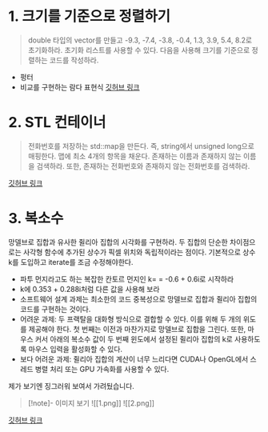 # 1. 크기를 기준으로 정렬하기
> double 타입의 vector를 만들고 -9.3, -7.4, -3.8, -0.4, 1.3, 3.9, 5.4, 8.2로 초기화하라. 초기화 리스트를 사용할 수 있다. 다음을 사용해 크기를 기준으로 정렬하는 코드를 작성하라.
- 펑터
- 비교를 구현하는 람다 표현식
[깃허브 링크](https://github.com/ehrl1225/Modern_CPP_study/blob/main/Chapter4/Chapter4-1.cpp)

# 2. STL 컨테이너
> 전화번호를 저장하는 std::map을 만든다. 즉, string에서 unsigned long으로 매핑한다. 맵에 최소 4개의 항목을 채운다. 존재하는 이름과 존재하지 않는 이름을 검색하라. 또한, 존재하는 전화번호와 존재하지 않는 전화번호를 검색하라.

[깃허브 링크](https://github.com/ehrl1225/Modern_CPP_study/blob/main/Chapter4/Chapter4-2.cpp)

# 3. 복소수
망델브로 집합과 유사한 쥘리아 집합의 시각화를 구현하라. 두 집합의 단순한 차이점으로는 사각형 함수에 추가된 상수가 픽셀 위치와 독립적이라는 점이다. 기본적으로 상수 k를 도입하고 iterate를 조금 수정해야한다.
- 파투 먼지라고도 하는 복잡한 칸토르 먼지인 k= = -0.6 + 0.6i로 시작하라
- k에 0.353 + 0.288i처럼 다른 값을 사용해 보라
- 소프트웨어 설계 과제는 최소한의 코드 중복성으로 망델브로 집합과 쥘리아 집합의 코드를 구현하는 것이다.
- 어려운 과제: 두 프랙탈을 대화형 방식으로 결합할 수 있다. 이를 위해 두 개의 위도를 제공해야 한다. 첫 번째는 이전과 마찬가지로 망델브로 집합을 그린다. 또한, 마우스 커서 아래의 복소수 값이 두 번째 윈도에서 설정된 쥘리아 집합의 k로 사용하도록 마우스 입력을 활성화할 수 있다.
- 보다 어려운 과제: 쥘리아 집합의 계산이 너무 느리다면 CUDA나 OpenGL에서 스레드 병렬 처리 또는 GPU 가속화를 사용할 수 있다.

제가 보기엔 징그러워 보여서 가려뒀습니다.
> [!note]- 이미지 보기
> ![[1.png]]
> ![[2.png]]

[깃허브 링크](https://github.com/ehrl1225/Modern_CPP_study/blob/main/Chapter4/Chapter4-3.cpp)


